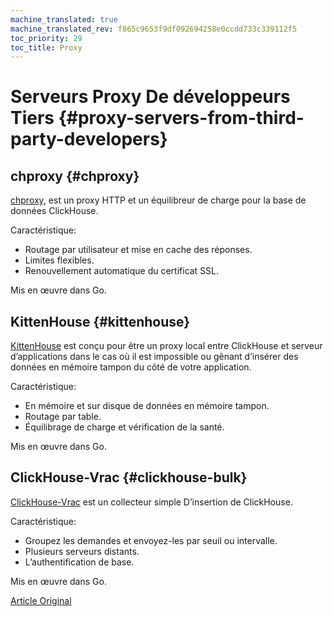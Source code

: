 ```yaml
---
machine_translated: true
machine_translated_rev: f865c9653f9df092694258e0ccdd733c339112f5
toc_priority: 29
toc_title: Proxy
---
```


# Serveurs Proxy De développeurs Tiers {#proxy-servers-from-third-party-developers}

## chproxy {#chproxy}

[chproxy](https://github.com/Vertamedia/chproxy), est un proxy HTTP et un équilibreur de charge pour la base de données ClickHouse.

Caractéristique:

-   Routage par utilisateur et mise en cache des réponses.
-   Limites flexibles.
-   Renouvellement automatique du certificat SSL.

Mis en œuvre dans Go.

## KittenHouse {#kittenhouse}

[KittenHouse](https://github.com/VKCOM/kittenhouse) est conçu pour être un proxy local entre ClickHouse et serveur d’applications dans le cas où il est impossible ou gênant d’insérer des données en mémoire tampon du côté de votre application.

Caractéristique:

-   En mémoire et sur disque de données en mémoire tampon.
-   Routage par table.
-   Équilibrage de charge et vérification de la santé.

Mis en œuvre dans Go.

## ClickHouse-Vrac {#clickhouse-bulk}

[ClickHouse-Vrac](https://github.com/nikepan/clickhouse-bulk) est un collecteur simple D’insertion de ClickHouse.

Caractéristique:

-   Groupez les demandes et envoyez-les par seuil ou intervalle.
-   Plusieurs serveurs distants.
-   L’authentification de base.

Mis en œuvre dans Go.

[Article Original](https://clickhouse.tech/docs/en/interfaces/third-party/proxy/) <!--hide-->
